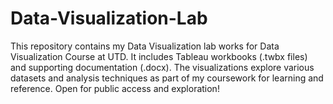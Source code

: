 # Data-Visualization-Lab
This repository contains my Data Visualization lab works for Data Visualization Course at UTD. It includes Tableau workbooks (.twbx files) and supporting documentation (.docx). The visualizations explore various datasets and analysis techniques as part of my coursework for learning and reference. Open for public access and exploration!
